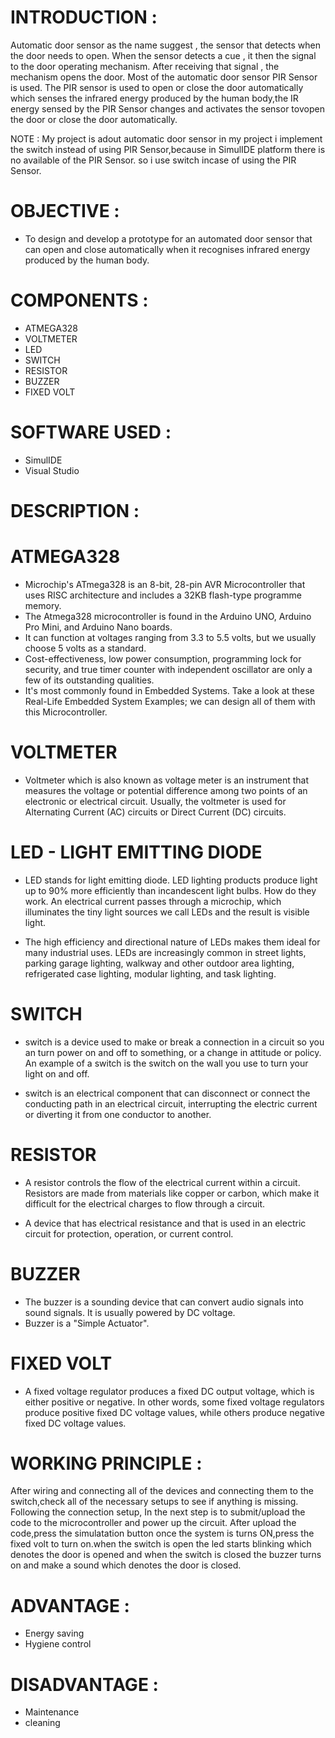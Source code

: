 # INTRODUCTION :
 
 Automatic door sensor as the name suggest , the sensor that detects when the door needs to open. When the sensor detects a cue , it then the signal to the door    operating mechanism. After receiving that signal , the mechanism opens the door. Most of the automatic door sensor PIR Sensor is used. The PIR sensor is used to open or close the door automatically which senses the infrared energy produced by the human body,the IR energy sensed by the PIR Sensor changes and activates the sensor tovopen the door or close the door automatically.
 
 
NOTE : My project is adout automatic door sensor in my project i implement the switch instead of using PIR Sensor,because in SimulIDE platform there is no available of the PIR Sensor. 
so i use switch incase of using the PIR Sensor. 
 
 
 
 
 # OBJECTIVE : 
 
 
 * To design and develop a prototype for an automated door sensor that can open and close automatically when it recognises infrared energy produced by the human body.

 
 
 
 
 # COMPONENTS :
 
 
 * ATMEGA328
 * VOLTMETER
 * LED
 * SWITCH
 * RESISTOR
 * BUZZER
 * FIXED VOLT



# SOFTWARE USED :

* SimulIDE
* Visual Studio



# DESCRIPTION :

# ATMEGA328
 
 * Microchip's ATmega328 is an 8-bit, 28-pin AVR Microcontroller that uses RISC architecture and includes a 32KB flash-type programme memory.
 * The Atmega328 microcontroller is found in the Arduino UNO, Arduino Pro Mini, and Arduino Nano boards.
 * It can function at voltages ranging from 3.3 to 5.5 volts, but we usually choose 5 volts as a standard.
 * Cost-effectiveness, low power consumption, programming lock for security, and true timer counter with independent oscillator are only a few of its outstanding      qualities.
 * It's most commonly found in Embedded Systems. Take a look at these Real-Life Embedded System Examples; we can design all of them with this Microcontroller.




# VOLTMETER
 
 * Voltmeter which is also known as voltage meter is an instrument that measures the voltage or potential difference among two points of an electronic or electrical circuit. Usually, the voltmeter is used for Alternating Current (AC) circuits or Direct Current (DC) circuits.



# LED - LIGHT EMITTING DIODE


* LED stands for light emitting diode. LED lighting products produce light up to 90% more efficiently than incandescent light bulbs. How do they work. An electrical current passes through a microchip, which illuminates the tiny light sources we call LEDs and the result is visible light.

* The high efficiency and directional nature of LEDs makes them ideal for many industrial uses. LEDs are increasingly common in street lights, parking garage lighting, walkway and other outdoor area lighting, refrigerated case lighting, modular lighting, and task lighting.


# SWITCH 
 
 
* switch is a device used to make or break a connection in a circuit so you an turn power on and off to something, or a change in attitude or policy. An example of a switch is the switch on the wall you use to turn your light on and off.

*  switch is an electrical component that can disconnect or connect the conducting path in an electrical circuit, interrupting the electric current or diverting it from one conductor to another.


# RESISTOR 


* A resistor controls the flow of the electrical current within a circuit. Resistors are made from materials like copper or carbon, which make it difficult for the electrical charges to flow through a circuit.

* A device that has electrical resistance and that is used in an electric circuit for protection, operation, or current control.


# BUZZER 

* The buzzer is a sounding device that can convert audio signals into sound signals. It is usually powered by DC voltage.
* Buzzer is a "Simple Actuator".


# FIXED VOLT 

* A fixed voltage regulator produces a fixed DC output voltage, which is either positive or negative. In other words, some fixed voltage regulators produce positive fixed DC voltage values, while others produce negative fixed DC voltage values.



# WORKING PRINCIPLE :

After wiring and connecting all of the devices and connecting them to the switch,check all of the necessary setups to see if anything is missing. Following the connection setup, In the next step is to submit/upload the code to the microcontroller and power up the circuit. After upload the code,press the simulatation button once the system is turns ON,press the fixed volt to turn on.when the switch is open the led starts blinking which denotes the door is opened and when the switch is closed the buzzer turns on and make a sound which denotes the door is closed.




# ADVANTAGE :


* Energy saving 
* Hygiene control


# DISADVANTAGE :

* Maintenance
* cleaning


